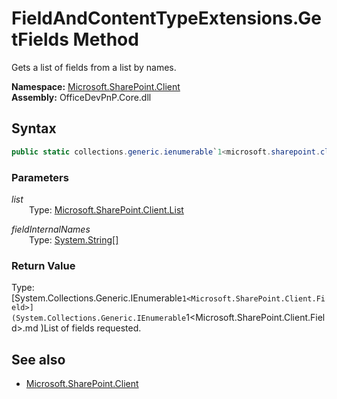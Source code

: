 # FieldAndContentTypeExtensions.GetFields Method  
Gets a list of fields from a list by names.  

**Namespace:** [Microsoft.SharePoint.Client](Microsoft.SharePoint.Client.md)  
**Assembly:** OfficeDevPnP.Core.dll  
## Syntax
```C#
public static collections.generic.ienumerable`1<microsoft.sharepoint.client.field> GetFields(List list,String[] fieldInternalNames)
```
### Parameters
*list*  
&emsp;&emsp;Type: [Microsoft.SharePoint.Client.List](Microsoft.SharePoint.Client.List.md) 
&emsp;&emsp;  
  
*fieldInternalNames*  
&emsp;&emsp;Type: [System.String[]](System.String[].md) 
&emsp;&emsp;  
  
### Return Value
Type: [System.Collections.Generic.IEnumerable`1<Microsoft.SharePoint.Client.Field>](System.Collections.Generic.IEnumerable`1<Microsoft.SharePoint.Client.Field>.md 
)List of fields requested.

## See also
- [Microsoft.SharePoint.Client](Microsoft.SharePoint.Client.md)
